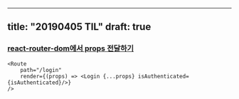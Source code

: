 --- 
title: "20190405 TIL"
draft: true
----

### [react-router-dom에서 props 전달하기](https://stackoverflow.com/questions/43469071/react-react-router-dom-pass-props-to-component)

```
<Route 
    path="/login" 
    render={(props) => <Login {...props} isAuthenticated={isAuthenticated}/>} 
/>
```